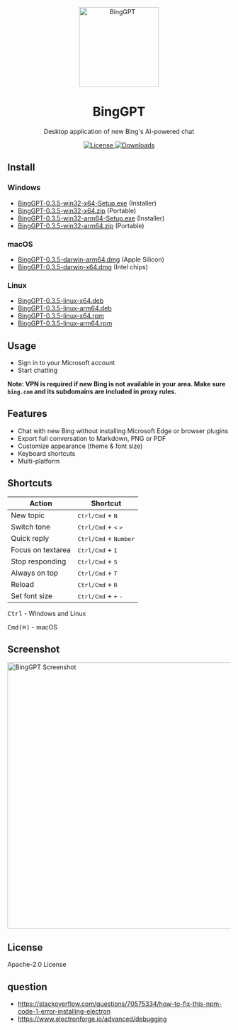 <p align="center">
  <img width="180" src="./icon.png" alt="BingGPT">
  <h1 align="center">BingGPT</h1>
  <p align="center">Desktop application of new Bing's AI-powered chat</p>
</p>

<p align="center">
  <a href="https://opensource.org/licenses/Apache-2.0">
    <img alt="License" src="https://img.shields.io/badge/license-Apache_2.0-green">
  </a>
  <a href="https://github.com/dice2o/BingGPT/releases">
    <img alt="Downloads" src="https://img.shields.io/github/downloads/dice2o/BingGPT/total?color=blue">
   </a>
</p>

## Install

### Windows

- [BingGPT-0.3.5-win32-x64-Setup.exe](https://github.com/dice2o/BingGPT/releases/download/v0.3.5/BingGPT-0.3.5-win32-x64-Setup.exe) (Installer)
- [BingGPT-0.3.5-win32-x64.zip](https://github.com/dice2o/BingGPT/releases/download/v0.3.5/BingGPT-0.3.5-win32-x64.zip) (Portable)
- [BingGPT-0.3.5-win32-arm64-Setup.exe](https://github.com/dice2o/BingGPT/releases/download/v0.3.5/BingGPT-0.3.5-win32-arm64-Setup.exe) (Installer)
- [BingGPT-0.3.5-win32-arm64.zip](https://github.com/dice2o/BingGPT/releases/download/v0.3.5/BingGPT-0.3.5-win32-arm64.zip) (Portable)

### macOS

- [BingGPT-0.3.5-darwin-arm64.dmg](https://github.com/dice2o/BingGPT/releases/download/v0.3.5/BingGPT-0.3.5-darwin-arm64.dmg) (Apple Silicon)
- [BingGPT-0.3.5-darwin-x64.dmg](https://github.com/dice2o/BingGPT/releases/download/v0.3.5/BingGPT-0.3.5-darwin-x64.dmg) (Intel chips)

### Linux

- [BingGPT-0.3.5-linux-x64.deb](https://github.com/dice2o/BingGPT/releases/download/v0.3.5/BingGPT-0.3.5-linux-x64.deb)
- [BingGPT-0.3.5-linux-arm64.deb](https://github.com/dice2o/BingGPT/releases/download/v0.3.5/BingGPT-0.3.5-linux-arm64.deb)
- [BingGPT-0.3.5-linux-x64.rpm](https://github.com/dice2o/BingGPT/releases/download/v0.3.5/BingGPT-0.3.5-linux-x64.rpm)
- [BingGPT-0.3.5-linux-arm64.rpm](https://github.com/dice2o/BingGPT/releases/download/v0.3.5/BingGPT-0.3.5-linux-arm64.rpm)

## Usage

- Sign in to your Microsoft account
- Start chatting

**Note: VPN is required if new Bing is not available in your area. Make sure `bing.com` and its subdomains are included in proxy rules.**

## Features

- Chat with new Bing without installing Microsoft Edge or browser plugins
- Export full conversation to Markdown, PNG or PDF
- Customize appearance (theme & font size)
- Keyboard shortcuts
- Multi-platform

## Shortcuts

| Action            | Shortcut                                        |
| ----------------- | ----------------------------------------------- |
| New topic         | <kbd>Ctrl/Cmd</kbd> + <kbd>N</kbd>              |
| Switch tone       | <kbd>Ctrl/Cmd</kbd> + <kbd><</kbd> <kbd>></kbd> |
| Quick reply       | <kbd>Ctrl/Cmd</kbd> + <kbd>Number</kbd>         |
| Focus on textarea | <kbd>Ctrl/Cmd</kbd> + <kbd>I</kbd>              |
| Stop responding   | <kbd>Ctrl/Cmd</kbd> + <kbd>S</kbd>              |
| Always on top     | <kbd>Ctrl/Cmd</kbd> + <kbd>T</kbd>              |
| Reload            | <kbd>Ctrl/Cmd</kbd> + <kbd>R</kbd>              |
| Set font size     | <kbd>Ctrl/Cmd</kbd> + <kbd>+</kbd> <kbd>-</kbd> |

<kbd>Ctrl</kbd> - Windows and Linux

<kbd>Cmd(⌘)</kbd> - macOS

## Screenshot

<img width="601" src="./screenshot.png" alt="BingGPT Screenshot">

## License

Apache-2.0 License

## question


- https://stackoverflow.com/questions/70575334/how-to-fix-this-npm-code-1-error-installing-electron
- https://www.electronforge.io/advanced/debugging
